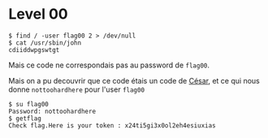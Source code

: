 # Level 00

```
$ find / -user flag00 2 > /dev/null
$ cat /usr/sbin/john
cdiiddwpgswtgt
```
Mais ce code ne correspondais pas au password de `flag00`.

Mais on a pu decouvrir que ce code étais un code de [César](https://www.dcode.fr/chiffre-cesar), et ce qui nous donne `nottoohardhere` pour l'user `flag00`
````
$ su flag00
Password: nottoohardhere
$ getflag
Check flag.Here is your token : x24ti5gi3x0ol2eh4esiuxias
````
